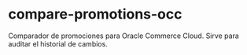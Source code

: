 # compare-promotions-occ
Comparador de promociones para Oracle Commerce Cloud. Sirve para auditar el historial de cambios.
